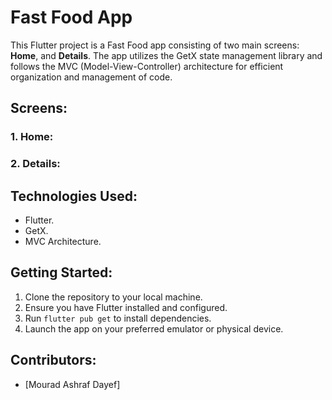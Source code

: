 # Fast Food App

This Flutter project is a Fast Food app consisting of two main screens: **Home**, and **Details**. The app utilizes the GetX state management library and follows the MVC (Model-View-Controller) architecture for efficient organization and management of code.

## Screens:

### 1. Home:

### 2. Details:

## Technologies Used:

- Flutter.
- GetX.
- MVC Architecture.

## Getting Started:

1. Clone the repository to your local machine.
2. Ensure you have Flutter installed and configured.
3. Run `flutter pub get` to install dependencies.
4. Launch the app on your preferred emulator or physical device.

## Contributors:

- [Mourad Ashraf Dayef]